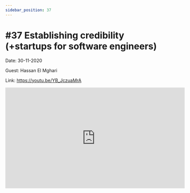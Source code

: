 ```yaml
---
sidebar_position: 37
---
```


# #37 Establishing credibility (+startups for software engineers)

Date: 30-11-2020

Guest: Hassan El Mghari

Link: https://youtu.be/YB_JczuaMrA

<iframe width="560" height="315" src="https://www.youtube.com/embed/YB_JczuaMrA" title="YouTube video player" frameborder="0" allow="accelerometer; autoplay; clipboard-write; encrypted-media; gyroscope; picture-in-picture; web-share" allowfullscreen></iframe>